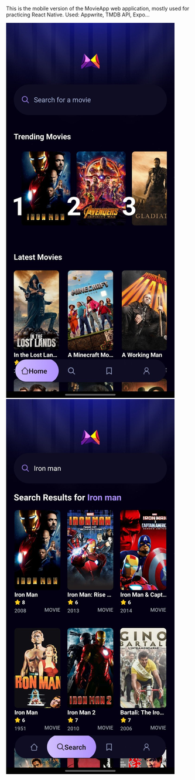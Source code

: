 This is the mobile version of the MovieApp web application, mostly used for practicing React Native. 
Used: Appwrite, TMDB API, Expo...

![website_image](https://github.com/MihailoTerzic/React-native-MovieApp/blob/main/0-02-05-0a42e2d49645974abd88d61b4d4acedc1bf3cbda3026c92b000d352d081e930c_91f5f1ee59a51786.jpg)
![website_image](https://github.com/MihailoTerzic/React-native-MovieApp/blob/main/0-02-05-e07615be590113b45ecacf92921ba1f597a16895381e67f9e7cac58a37bea9b9_4dee7b9bd0b27273.jpg)

